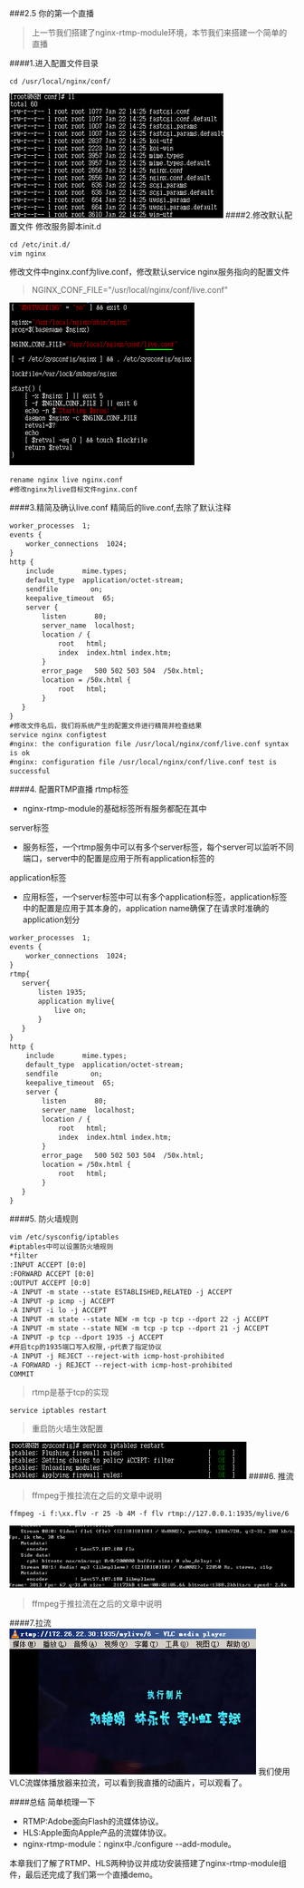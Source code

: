###2.5 你的第一个直播
>上一节我们搭建了nginx-rtmp-module环境，本节我们来搭建一个简单的直播

####1.进入配置文件目录
```
cd /usr/local/nginx/conf/
```
![](/assets/微信截图_20180122155958.png)
####2.修改默认配置文件
修改服务脚本init.d
```
cd /etc/init.d/
vim nginx
```
修改文件中nginx.conf为live.conf，修改默认service nginx服务指向的配置文件
>NGINX_CONF_FILE="/usr/local/nginx/conf/live.conf" 


![](/assets/微信截图_20180122160811.png)
```
rename nginx live nginx.conf 
#修改nginx为live目标文件nginx.conf
```


####3.精简及确认live.conf
精简后的live.conf,去除了默认注释
```
worker_processes  1;
events {
    worker_connections  1024;
}
http {
    include       mime.types;
    default_type  application/octet-stream;
    sendfile        on;
    keepalive_timeout  65;
    server {
        listen       80;
        server_name  localhost;
        location / {
            root   html;
            index  index.html index.htm;
        }
        error_page   500 502 503 504  /50x.html;
        location = /50x.html {
            root   html;
        }
   }
}
#修改文件名后，我们将系统产生的配置文件进行精简并检查结果
service nginx configtest
#nginx: the configuration file /usr/local/nginx/conf/live.conf syntax is ok
#nginx: configuration file /usr/local/nginx/conf/live.conf test is successful
```
####4. 配置RTMP直播
rtmp标签
- nginx-rtmp-module的基础标签所有服务都配在其中

server标签
- 服务标签，一个rtmp服务中可以有多个server标签，每个server可以监听不同端口，server中的配置是应用于所有application标签的 

application标签
- 应用标签，一个server标签中可以有多个application标签，application标签中的配置是应用于其本身的，application name确保了在请求时准确的application划分



```
worker_processes  1;
events {
    worker_connections  1024;
}
rtmp{
   server{
       listen 1935;
       application mylive{
           live on;
       }
   }
}
http {
    include       mime.types;
    default_type  application/octet-stream;
    sendfile        on;
    keepalive_timeout  65;
    server {
        listen       80;
        server_name  localhost;
        location / {
            root   html;
            index  index.html index.htm;
        }
        error_page   500 502 503 504  /50x.html;
        location = /50x.html {
            root   html;
        }
   }
}

```
####5. 防火墙规则
```
vim /etc/sysconfig/iptables
#iptables中可以设置防火墙规则 
*filter
:INPUT ACCEPT [0:0]
:FORWARD ACCEPT [0:0]
:OUTPUT ACCEPT [0:0]
-A INPUT -m state --state ESTABLISHED,RELATED -j ACCEPT
-A INPUT -p icmp -j ACCEPT
-A INPUT -i lo -j ACCEPT
-A INPUT -m state --state NEW -m tcp -p tcp --dport 22 -j ACCEPT
-A INPUT -m state --state NEW -m tcp -p tcp --dport 21 -j ACCEPT
-A INPUT -p tcp --dport 1935 -j ACCEPT 
#开启tcp的1935端口写入权限,-p代表了指定协议
-A INPUT -j REJECT --reject-with icmp-host-prohibited
-A FORWARD -j REJECT --reject-with icmp-host-prohibited
COMMIT

```
>rtmp是基于tcp的实现

```
service iptables restart
```
>重启防火墙生效配置

![](/assets/微信截图_20180122164821.png)
####6. 推流

>ffmpeg于推拉流在之后的文章中说明

```
ffmpeg -i f:\xx.flv -r 25 -b 4M -f flv rtmp://127.0.0.1:1935/mylive/6
``` 

![](/assets/微信截图_20180122165156.png)
>ffmpeg于推拉流在之后的文章中说明

####7.拉流
![](/assets/微信截图_20180122171123.png)
我们使用VLC流媒体播放器来拉流，可以看到我直播的动画片，可以观看了。

####总结
简单梳理一下
- RTMP:Adobe面向Flash的流媒体协议。
- HLS:Apple面向Apple产品的流媒体协议。
- nginx-rtmp-module：nginx中./configure --add-module。

本章我们了解了RTMP、HLS两种协议并成功安装搭建了nginx-rtmp-module组件，最后还完成了我们第一个直播demo。
